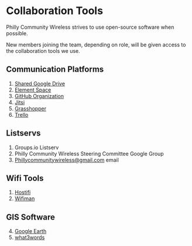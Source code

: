 # Collaboration Tools

Philly Community Wireless strives to use open-source software when possible.

New members joining the team, depending on role, will be given access to the collaboration tools we use.

## Communication Platforms

1. [Shared Google Drive](https://drive.google.com)
2. [Element Space](https://matrix.to/#/!GheBCBVgQRtMQLRuNp:matrix.org?via=matrix.org)
3. [GitHub Organization](https://github.com/phillycommunitywireless)
4. [Jitsi](https://jitsi.org/jitsi-meet/)
5. [Grasshopper](https://grasshopper.com/)
6. [Trello](https://trello.com/b/Ot9aOKcG)

## Listservs

1. Groups.io Listserv
2. Philly Community Wireless Steering Committee Google Group
3. Phillycommunitywireless@gmail.com email

## Wifi Tools

1. [Hostifi](https://hostifi.com/)
2. [Wifiman](http://wifiman.com/)

## GIS Software

4. [Google Earth](https://earth.google.com/web/)
5. [what3words](https://what3words.com/clip.apples.leap)
